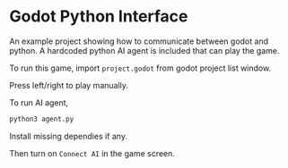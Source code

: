 # Godot Python Interface

An example project showing how to communicate between godot and python. A hardcoded python AI agent is included that can play the game.

To run this game, import `project.godot` from godot project list window.

Press left/right to play manually.

To run AI agent,

```bash
python3 agent.py
```

Install missing dependies if any.

Then turn on `Connect AI` in the game screen.
